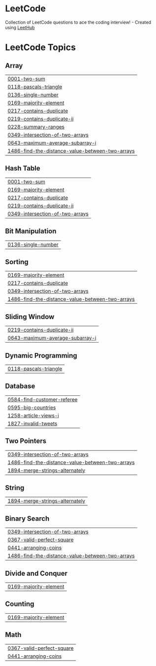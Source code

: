 # LeetCode
Collection of LeetCode questions to ace the coding interview! - Created using [LeetHub](https://github.com/QasimWani/LeetHub)

<!---LeetCode Topics Start-->
# LeetCode Topics
## Array
|  |
| ------- |
| [0001-two-sum](https://github.com/fahdmekawy/LeetCode/tree/master/0001-two-sum) |
| [0118-pascals-triangle](https://github.com/fahdmekawy/LeetCode/tree/master/0118-pascals-triangle) |
| [0136-single-number](https://github.com/fahdmekawy/LeetCode/tree/master/0136-single-number) |
| [0169-majority-element](https://github.com/fahdmekawy/LeetCode/tree/master/0169-majority-element) |
| [0217-contains-duplicate](https://github.com/fahdmekawy/LeetCode/tree/master/0217-contains-duplicate) |
| [0219-contains-duplicate-ii](https://github.com/fahdmekawy/LeetCode/tree/master/0219-contains-duplicate-ii) |
| [0228-summary-ranges](https://github.com/fahdmekawy/LeetCode/tree/master/0228-summary-ranges) |
| [0349-intersection-of-two-arrays](https://github.com/fahdmekawy/LeetCode/tree/master/0349-intersection-of-two-arrays) |
| [0643-maximum-average-subarray-i](https://github.com/fahdmekawy/LeetCode/tree/master/0643-maximum-average-subarray-i) |
| [1486-find-the-distance-value-between-two-arrays](https://github.com/fahdmekawy/LeetCode/tree/master/1486-find-the-distance-value-between-two-arrays) |
## Hash Table
|  |
| ------- |
| [0001-two-sum](https://github.com/fahdmekawy/LeetCode/tree/master/0001-two-sum) |
| [0169-majority-element](https://github.com/fahdmekawy/LeetCode/tree/master/0169-majority-element) |
| [0217-contains-duplicate](https://github.com/fahdmekawy/LeetCode/tree/master/0217-contains-duplicate) |
| [0219-contains-duplicate-ii](https://github.com/fahdmekawy/LeetCode/tree/master/0219-contains-duplicate-ii) |
| [0349-intersection-of-two-arrays](https://github.com/fahdmekawy/LeetCode/tree/master/0349-intersection-of-two-arrays) |
## Bit Manipulation
|  |
| ------- |
| [0136-single-number](https://github.com/fahdmekawy/LeetCode/tree/master/0136-single-number) |
## Sorting
|  |
| ------- |
| [0169-majority-element](https://github.com/fahdmekawy/LeetCode/tree/master/0169-majority-element) |
| [0217-contains-duplicate](https://github.com/fahdmekawy/LeetCode/tree/master/0217-contains-duplicate) |
| [0349-intersection-of-two-arrays](https://github.com/fahdmekawy/LeetCode/tree/master/0349-intersection-of-two-arrays) |
| [1486-find-the-distance-value-between-two-arrays](https://github.com/fahdmekawy/LeetCode/tree/master/1486-find-the-distance-value-between-two-arrays) |
## Sliding Window
|  |
| ------- |
| [0219-contains-duplicate-ii](https://github.com/fahdmekawy/LeetCode/tree/master/0219-contains-duplicate-ii) |
| [0643-maximum-average-subarray-i](https://github.com/fahdmekawy/LeetCode/tree/master/0643-maximum-average-subarray-i) |
## Dynamic Programming
|  |
| ------- |
| [0118-pascals-triangle](https://github.com/fahdmekawy/LeetCode/tree/master/0118-pascals-triangle) |
## Database
|  |
| ------- |
| [0584-find-customer-referee](https://github.com/fahdmekawy/LeetCode/tree/master/0584-find-customer-referee) |
| [0595-big-countries](https://github.com/fahdmekawy/LeetCode/tree/master/0595-big-countries) |
| [1258-article-views-i](https://github.com/fahdmekawy/LeetCode/tree/master/1258-article-views-i) |
| [1827-invalid-tweets](https://github.com/fahdmekawy/LeetCode/tree/master/1827-invalid-tweets) |
## Two Pointers
|  |
| ------- |
| [0349-intersection-of-two-arrays](https://github.com/fahdmekawy/LeetCode/tree/master/0349-intersection-of-two-arrays) |
| [1486-find-the-distance-value-between-two-arrays](https://github.com/fahdmekawy/LeetCode/tree/master/1486-find-the-distance-value-between-two-arrays) |
| [1894-merge-strings-alternately](https://github.com/fahdmekawy/LeetCode/tree/master/1894-merge-strings-alternately) |
## String
|  |
| ------- |
| [1894-merge-strings-alternately](https://github.com/fahdmekawy/LeetCode/tree/master/1894-merge-strings-alternately) |
## Binary Search
|  |
| ------- |
| [0349-intersection-of-two-arrays](https://github.com/fahdmekawy/LeetCode/tree/master/0349-intersection-of-two-arrays) |
| [0367-valid-perfect-square](https://github.com/fahdmekawy/LeetCode/tree/master/0367-valid-perfect-square) |
| [0441-arranging-coins](https://github.com/fahdmekawy/LeetCode/tree/master/0441-arranging-coins) |
| [1486-find-the-distance-value-between-two-arrays](https://github.com/fahdmekawy/LeetCode/tree/master/1486-find-the-distance-value-between-two-arrays) |
## Divide and Conquer
|  |
| ------- |
| [0169-majority-element](https://github.com/fahdmekawy/LeetCode/tree/master/0169-majority-element) |
## Counting
|  |
| ------- |
| [0169-majority-element](https://github.com/fahdmekawy/LeetCode/tree/master/0169-majority-element) |
## Math
|  |
| ------- |
| [0367-valid-perfect-square](https://github.com/fahdmekawy/LeetCode/tree/master/0367-valid-perfect-square) |
| [0441-arranging-coins](https://github.com/fahdmekawy/LeetCode/tree/master/0441-arranging-coins) |
<!---LeetCode Topics End-->
